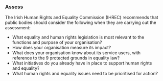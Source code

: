 ###  Assess

The Irish Human Rights and Equality Commission (IHREC) recommends that public
bodies should consider the following when they are carrying out the
assessment:

  * What equality and human rights legislation is most relevant to the functions and purpose of your organisation? 
  * How does your organisation measure its impact? 
  * What does your organisation know about its service users, with reference to the 9 protected grounds in equality law? 
  * What initiatives do you already have in place to support human rights and equality? 
  * What human rights and equality issues need to be prioritised for action? 
